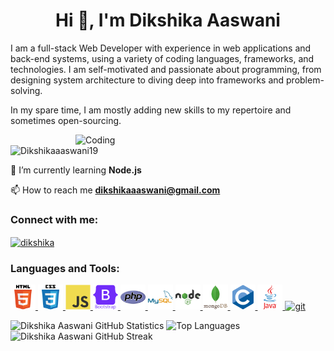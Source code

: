 <h1 align="center">Hi 👋, I'm Dikshika Aaswani</h1>
    <p align="left">
    I am a full-stack Web Developer with experience in web applications and back-end systems, using a variety of coding languages, frameworks, and technologies. I am self-motivated and passionate about programming, from designing system architecture to diving deep into frameworks and problem-solving.
    
 In my spare time, I am mostly adding new skills to my repertoire and sometimes open-sourcing.
 </p>
<img align="right" alt="Coding" width="400" src="https://cdn.dribbble.com/users/730703/screenshots/6581243/avento.gif" >
    
<p align="left"> <img src="https://komarev.com/ghpvc/?username=Dikshikaaaswani19&label=Profile%20views&color=0e75b6&style=flat" alt="Dikshikaaaswani19" /> </p>
    
 🌱 I’m currently learning **Node.js**
    
 <!-- - 👨‍💻 All of my projects are available at [aknayani.com](aknayani.com) -->
    
📫 How to reach me **dikshikaaaswani@gmail.com**
    
<h3 align="left">Connect with me:</h3>
    <p align="left">
    <a href="https://www.linkedin.com/in/dikshika-aaswani-a6bab0260/" target="blank"><img align="center" src="https://raw.githubusercontent.com/rahuldkjain/github-profile-readme-generator/master/src/images/icons/Social/linked-in-alt.svg" alt="dikshika" height="30" width="40" /></a> </p>
    
<h3 align="left">Languages and Tools:</h3>
    <p align="left">
        <a href="https://www.w3schools.com/html/" target="_blank" rel="noreferrer">
            <img src="https://raw.githubusercontent.com/devicons/devicon/master/icons/html5/html5-original-wordmark.svg" alt="html5" width="40" height="40"/>
        </a>
        <a href="https://www.w3schools.com/css/" target="_blank" rel="noreferrer">
            <img src="https://raw.githubusercontent.com/devicons/devicon/master/icons/css3/css3-original-wordmark.svg" alt="css3" width="40" height="40"/>
        </a>
        <a href="https://developer.mozilla.org/en-US/docs/Web/JavaScript" target="_blank" rel="noreferrer">
            <img src="https://raw.githubusercontent.com/devicons/devicon/master/icons/javascript/javascript-original.svg" alt="javascript" width="40" height="40"/>
        </a>
        <a href="https://getbootstrap.com" target="_blank" rel="noreferrer">
            <img src="https://raw.githubusercontent.com/devicons/devicon/master/icons/bootstrap/bootstrap-plain-wordmark.svg" alt="bootstrap" width="40" height="40"/>
        </a>
        <a href="https://www.php.net" target="_blank" rel="noreferrer">
            <img src="https://raw.githubusercontent.com/devicons/devicon/master/icons/php/php-original.svg" alt="php" width="40" height="40"/>
        </a>
        <a href="https://www.mysql.com/" target="_blank" rel="noreferrer">
            <img src="https://raw.githubusercontent.com/devicons/devicon/master/icons/mysql/mysql-original-wordmark.svg" alt="mysql" width="40" height="40"/>
        </a>
        <a href="https://nodejs.org" target="_blank" rel="noreferrer">
            <img src="https://raw.githubusercontent.com/devicons/devicon/master/icons/nodejs/nodejs-original-wordmark.svg" alt="nodejs" width="40" height="40"/>
        </a>
        <a href="https://www.mongodb.com/" target="_blank" rel="noreferrer">
            <img src="https://raw.githubusercontent.com/devicons/devicon/master/icons/mongodb/mongodb-original-wordmark.svg" alt="mongodb" width="40" height="40"/>
        </a>
        <a href="https://www.w3schools.com/c/" target="_blank" rel="noreferrer">
            <img src="https://raw.githubusercontent.com/devicons/devicon/master/icons/c/c-original.svg" alt="c" width="40" height="40"/>
        </a>
        <a href="https://www.java.com" target="_blank" rel="noreferrer">
            <img src="https://raw.githubusercontent.com/devicons/devicon/master/icons/java/java-original-wordmark.svg" alt="java" width="40" height="40"/>
        </a>
        <a href="https://git-scm.com/" target="_blank" rel="noreferrer">
            <img src="https://www.vectorlogo.zone/logos/git-scm/git-scm-icon.svg" alt="git" width="40" height="40"/>
        </a>
    </p>
    
    
 ![Dikshika Aaswani GitHub Statistics](https://github-readme-stats.vercel.app/api?username=Dikshikaaaswani19&show_icons=true&theme=tokyonight&locale=en)  ![Top Languages](https://github-readme-stats.vercel.app/api/top-langs/?username=Dikshikaaaswani19&hide=Jupyter%20Notebook&show_icons=true&langs_count=8&theme=tokyonight&locale=en&layout=compact) 
 ![Dikshika Aaswani GitHub Streak](https://github-readme-streak-stats.herokuapp.com/?user=Dikshikaaaswani19&theme=dark) 
    
    
    
